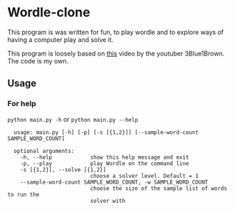 # Wordle-clone

This program is was written for fun, to play wordle and to explore ways of having a computer play and solve it.

This program is loosely based on [this](https://www.youtube.com/watch?v=v68zYyaEmEA) video by the youtuber 3Blue1Brown.
The code is my own.

## Usage

### For help

`python main.py -h` or `python main.py --help`

```
  usage: main.py [-h] [-p] [-s [{1,2}]] [--sample-word-count SAMPLE_WORD_COUNT]

  optional arguments:
    -h, --help            show this help message and exit
    -p, --play            play Wordle on the command line
    -s [{1,2}], --solve [{1,2}]
                          choose a solver level. Default = 1
    --sample-word-count SAMPLE_WORD_COUNT, -w SAMPLE_WORD_COUNT
                          choose the size of the sample list of words to run the
                          solver with
```
